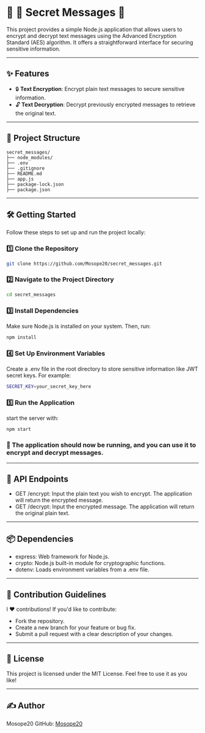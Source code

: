 # 🚀 🔐 Secret Messages 🔐

This project provides a simple Node.js application that allows users to encrypt and decrypt text messages using the Advanced Encryption Standard (AES) algorithm. It offers a straightforward interface for securing sensitive information.

---

## ✨ Features

- 🔒 **Text Encryption**: Encrypt plain text messages to secure sensitive information.
- 🔓 **Text Decryption**: Decrypt previously encrypted messages to retrieve the original text.

---

## 📂 Project Structure

```plaintext
secret_messages/
├── node_modules/
├── .env
├── .gitignore
├── README.md
├── app.js
├── package-lock.json
├── package.json
```

---

## 🛠️ Getting Started

Follow these steps to set up and run the project locally:

### 1️⃣ Clone the Repository

```bash
git clone https://github.com/Mosope20/secret_messages.git
```

### 2️⃣ Navigate to the Project Directory

```bash
cd secret_messages
```

### 3️⃣ Install Dependencies

Make sure Node.js is installed on your system. Then, run:
```bash
npm install
```

### 4️⃣ Set Up Environment Variables

Create a .env file in the root directory to store sensitive information like JWT secret keys. For example:
```bash
SECRET_KEY=your_secret_key_here
```

### 5️⃣ Run the Application
start the server with:
```bash
npm start
```
### 🎉 The application should now be running, and you can use it to encrypt and decrypt messages.

---

## 📡 API Endpoints
- GET /encrypt: Input the plain text you wish to encrypt. The application will return the encrypted message.
- GET /decrypt: Input the encrypted message. The application will return the original plain text.

---

## 📦 Dependencies
- express: Web framework for Node.js.
- crypto: Node.js built-in module for cryptographic functions.
- dotenv: Loads environment variables from a .env file.

---

## 🌟 Contribution Guidelines
I ❤️ contributions! If you'd like to contribute:

- Fork the repository.
- Create a new branch for your feature or bug fix.
- Submit a pull request with a clear description of your changes.

---

## 📜 License
This project is licensed under the MIT License. Feel free to use it as you like!

---

## ✍️ Author
Mosope20
GitHub: [Mosope20](github.com/Mosope20/)




